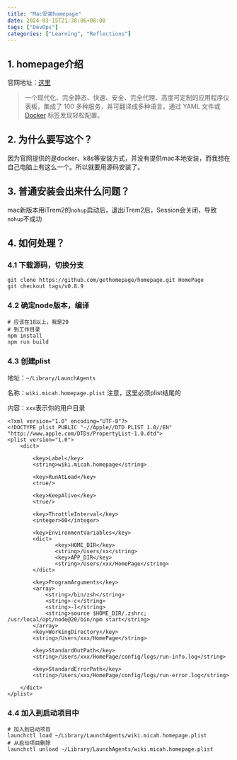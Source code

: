 ```yaml
---
title: "Mac安装homepage"
date: 2024-03-15T21:38:06+08:00
tags: ["DevOps"]
categories: ["Learning", "Reflections"]
---
```


## 1. homepage介绍

官网地址：[这里](https://gethomepage.dev/latest/)

> 一个现代化、完全静态、快速、安全、完全代理、高度可定制的应用程序仪表板，集成了 100 多种服务，并可翻译成多种语言。通过 YAML 文件或 [Docker](coco://sendMessage?ext={"s%24wiki_link"%3A"https%3A%2F%2Fm.baike.com%2Fwikiid%2F1782721469276222823"}&msg=Docker) 标签发现轻松配置。

## 2. 为什么要写这个？

因为官网提供的是docker、k8s等安装方式，并没有提供mac本地安装，而我想在自己电脑上有这么一个。所以就要用源码安装了。

## 3. 普通安装会出来什么问题？

mac新版本用iTrem2的`nohup`启动后，退出iTrem2后，Session会关闭，导致`nohup`不成功

## 4. 如何处理？

### 4.1 下载源码，切换分支

```shell
git clone https://github.com/gethomepage/homepage.git HomePage
git checkout tags/v0.8.9
```

### 4.2 确定node版本，编译

```shel
# 应该在18以上，我是20
# 到工作目录
npm install
npm run build
```

### 4.3 创建plist

地址：`~/Library/LaunchAgents`

名称：`wiki.micah.homepage.plist` 注意，这里必须plist结尾的

内容：`xxx`表示你的用户目录

```shell
<?xml version="1.0" encoding="UTF-8"?>
<!DOCTYPE plist PUBLIC "-//Apple//DTD PLIST 1.0//EN" "http://www.apple.com/DTDs/PropertyList-1.0.dtd">
<plist version="1.0">
    <dict>

        <key>Label</key>
        <string>wiki.micah.homepage</string>

        <key>RunAtLoad</key>
        <true/>

        <key>KeepAlive</key>
        <true/>

        <key>ThrottleInterval</key>
        <integer>60</integer>

        <key>EnvironmentVariables</key>
        <dict>
               <key>HOME_DIR</key>
               <string>/Users/xx</string>
               <key>APP_DIR</key>
               <string>/Users/xxx/HomePage</string>
        </dict>

        <key>ProgramArguments</key>
        <array>
            <string>/bin/zsh</string>
            <string>-c</string>
            <string>-l</string>
            <string>source $HOME_DIR/.zshrc; /usr/local/opt/node@20/bin/npm start</string>
        </array>
        <key>WorkingDirectory</key>
        <string>/Users/xxx/HomePage</string>

        <key>StandardOutPath</key>
        <string>/Users/xxx/HomePage/config/logs/run-info.log</string>

        <key>StandardErrorPath</key>
        <string>/Users/xxx/HomePage/config/logs/run-error.log</string>

    </dict>
</plist>
```

### 4.4 加入到启动项目中

```shell
# 加入到启动项目
launchctl load ~/Library/LaunchAgents/wiki.micah.homepage.plist
# 从启动项目删除
launchctl unload ~/Library/LaunchAgents/wiki.micah.homepage.plist
```

